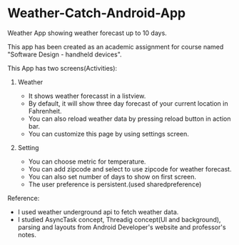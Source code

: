 Weather-Catch-Android-App
=========================

Weather App showing weather forecast up to 10 days.

This app has been created as an academic assignment for course named "Software Design - handheld devices".

This App has two screens(Activities):


1. Weather
    - It shows weather forecasst in a listview.
    - By default, it will show three day forecast of your current location in Fahrenheit.
    - You can also reload weather data by pressing reload button in action bar.
    - You can customize this page by using settings screen.

2. Setting
    - You can choose metric for temperature.
    - You can add zipcode and select to use zipcode for weather forecast.
    - You can also set number of days to show on first screen.
    - The user preference is persistent.(used sharedpreference)



Reference:
- I used weather underground api to fetch weather data.
- I studied AsyncTask concept, Threadig concept(UI and background), parsing and layouts from Android Developer's website and professor's notes.
